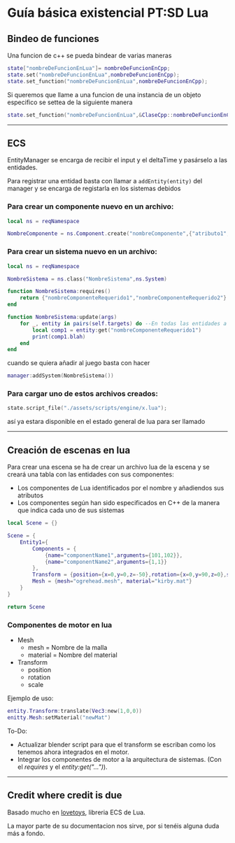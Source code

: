 # Guía básica existencial PT:SD Lua
## Bindeo de funciones
Una funcion de c++ se pueda bindear de varias maneras
```lua
state["nombreDeFuncionEnLua"]= nombreDeFuncionEnCpp;
state.set("nombreDeFuncionEnLua",nombreDeFuncionEnCpp);
state.set_function("nombreDeFuncionEnLua",nombreDeFuncionEnCpp);
```
Si queremos que llame a una funcion de una instancia de un objeto especifico se settea de la siguiente manera
```lua
state.set_function("nombreDeFuncionEnLua",&ClaseCpp::nombreDeFuncionEnCpp,InstanciaDeClaseCpp);
```
---
## ECS

EntityManager se encarga de recibir el input y el deltaTime y pasárselo a las entidades.

Para registrar una entidad basta con llamar a `addEntity(entity)` del manager y se encarga de registarla en los sistemas debidos

### Para crear un componente nuevo en un archivo:
```lua 
local ns = reqNamespace

NombreComponente = ns.Component.create("nombreComponente",{"atributo1","atributo2"},{atributo1=valorDefault,atributo2=valorDefault})
```

### Para crear un sistema nuevo en un archivo:
```lua
local ns = reqNamespace

NombreSistema = ns.class("NombreSistema",ns.System)

function NombreSistema:requires()
	return {"nombreComponenteRequerido1","nombreComponenteRequerido2"}
end

function NombreSistema:update(args)
	for _, entity in pairs(self.targets) do --En todas las entidades a las que afecte hace x
		local comp1 = entity:get("nombreComponenteRequerido1")
		print(comp1.blah)
	end
end
```
cuando se quiera añadir al juego basta con hacer
```lua
manager:addSystem(NombreSistema())
```

### Para cargar uno de estos archivos creados:
```cpp
state.script_file("./assets/scripts/engine/x.lua");
```
así ya estara disponible en el estado general de lua para ser llamado

--- 
## Creación de escenas en lua

Para crear una escena se ha de crear un archivo lua de la escena y se creará una tabla con las entidades con sus componentes:
* Los componentes de Lua identificados por el nombre y añadiendos sus atributos 
* Los componentes según han sido especificados en C++ de la manera que indica cada uno de sus sistemas

```lua
local Scene = {}

Scene = {
	Entity1={
		Components = {
			{name="componentName1",arguments={101,102}},
			{name="componentName2",arguments={1,1}}
		},
		Transform = {position={x=0,y=0,z=-50},rotation={x=0,y=90,z=0},scale={x=1,y=1,z=1}},
		Mesh = {mesh="ogrehead.mesh", material="kirby.mat"}
	}
}

return Scene
```
### Componentes de motor en lua
* Mesh
	* mesh = Nombre de la malla
	* material = Nombre del material
* Transform
	* position
	* rotation
	* scale  

Ejemplo de uso:
```lua
entity.Transform:translate(Vec3:new(1,0,0))
enitty.Mesh:setMaterial("newMat")
```
To-Do:  
* Actualizar blender script para que el transform se escriban como los tenemos ahora integrados en el motor.
* Integrar los componentes de motor a la arquitectura de sistemas. (Con el _requires_ y el _entity:get("...")_).



---
## Credit where credit is due

Basado mucho en [lovetoys](https://github.com/lovetoys/lovetoys), libreria ECS de Lua.

La mayor parte de su documentacion nos sirve, por si tenéis alguna duda más a fondo.